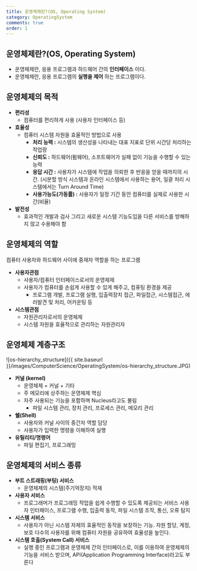 ```yaml
---
title: 운영체제란?(OS, Operating System)
category: OperatingSystem
comments: true
order: 1
---
```


## 운영체제란?(OS, Operating System)
* 운영체제란, 응용 프로그램과 하드웨어 간의 __인터페이스__ 이다.
* 운영체제란, 응용 프로그램의 __실행을 제어__ 하는 프로그램이다.

## 운영체제의 목적
* __편리성__
  + 컴퓨터를 편리하게 사용 (사용자 인터페이스 등)
* __효율성__
  + 컴퓨터 시스템 자원을 효율적인 방법으로 사용
    - __처리 능력 :__ 시스템의 생산성을 나타내는 대표 지표로 단위 시간당 처리하는 작업량
    - __신뢰도 :__ 하드웨어(펌웨어), 소프트웨어가 실패 없이 기능을 수행할 수 있는 능력
    - __응답 시간 :__ 사용자가 시스템에 작업을 의뢰한 후 반응을 얻을 때까지의 시간. (시분할 방식 시스템과 온라인 시스템에서 사용하는 용어, 일괄 처리 시스템에서는 Turn Around Time)
    - __사용가능도(가동률) :__ 사용자가 일정 기간 동안 컴퓨터를 실제로 사용한 시간(비율)
* __발전성__
  + 효과적인 개발과 검사 그리고 새로운 시스템 기능도입을 다른 서비스를 방해하
지 않고 수용해야 함

## 운영체제의 역할
컴퓨터 사용자와 하드웨어 사이에 중재자 역할을 하는 프로그램

* __사용자관점__
  + 사용자/컴퓨터 인터페이스로서의 운영체제
  + 사용자가 컴퓨터를 손쉽게 사용할 수 있게 해주고, 컴퓨팅 환경을 제공
    - 프로그램 개발, 프로그램 실행, 입출력장치 접근, 파일접근, 시스템접근, 에러발견 및 처리, 어카운팅 등
* __시스템관점__
  + 자원관리자로서의 운영체제
  + 시스템 자원을 효율적으로 관리하는 자원관리자


## 운영체제 계층구조

![os-hierarchy_structure]({{ site.baseurl }}/images/ComputerScience/OperatingSystem/os-hierarchy_structure.JPG)

* __커널 (kernel)__
  + 운영체제 = 커널 + 기타
  + 주 메모리에 상주하는 운영체제 핵심
  + 자주 사용되는 기능을 포함하며 Nucleus라고도 불림
    - 파일 시스템 관리, 장치 관리, 프로세스 관리, 메모리 관리
* __쉘(Shell)__
  + 사용자와 커널 사이의 중간자 역할 담당
  + 사용자가 입력한 명령을 이해하여 실행
* __유틸리티/명령어__
  + 파일 편집기, 프로그래밍


## 운영체제의 서비스 종류
* __부트 스트래핑(부팅) 서비스__
  + 운영체제의 시스템(주기억장치) 적재
* __사용자 서비스__
  + 프로그래머가 프로그래밍 작업을 쉽게 수행할 수 있도록 제공되는 서비스 사용자 인터페이스, 프로그램 수행, 입출력 동작, 파일 시스템 조작, 통신, 오류 탐지
* __시스템 서비스__
  + 사용자가 아닌 시스템 자체의 효율적인 동작을 보장하는 기능. 자원 할당, 계정, 보호 다수의 사용자를 위해 컴퓨터 자원을 공유하여 효율성을 높인다.
* __시스템 호출(System Call) 서비스__
  + 실행 중인 프로그램과 운영체제 간의 인터페이스로, 이를 이용하여 운영체제의 기능을 서비스 받으며, API(Application Programming Interface)라고도 부른다